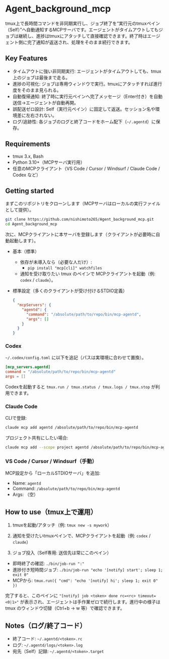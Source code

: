 # Agent_background_mcp

tmux上で長時間コマンドを非同期実行し、ジョブ終了を“実行元のtmuxペイン（Self）”へ自動通知するMCPサーバです。エージェントがタイムアウトしてもジョブは継続し、進捗はtmuxにアタッチして直接確認できます。終了時はエージェント側に完了通知が返送され、処理をそのまま続行できます。

## Key Features
- タイムアウトに強い非同期実行: エージェントがタイムアウトしても、tmux上のジョブは最後まで走る。
- 進捗の可視化: ジョブは専用ウィンドウで実行。tmuxにアタッチすれば進行度をそのまま見られる。
- 自動復帰通知: 終了時に実行元ペインへ完了メッセージ（Enter付き）を自動送信→エージェントが自動再開。
- 誤配送ゼロ設計: Self（実行元ペイン）に固定して返送。セッション名や環境差に左右されない。
- ログ/追跡性: 各ジョブのログと終了コードをホーム配下（`~/.agentd`）に保存。

## Requirements
- tmux 3.x, Bash
- Python 3.10+（MCPサーバ実行用）
- 任意のMCPクライアント（VS Code / Cursor / Windsurf / Claude Code / Codex など）

## Getting started
まずこのリポジトリをクローンします（MCPサーバはローカルの実行ファイルとして提供）。

```bash
git clone https://github.com/nishimoto265/Agent_background_mcp.git
cd Agent_background_mcp
```

次に、MCPクライアントに本サーバを登録します（クライアントが必要時に自動起動します）。

- 基本（標準）
  - 依存が未導入なら（必要な人だけ）:
    - `pip install "mcp[cli]" watchfiles`
  - 通知を受け取りたい tmux のペインで MCPクライアントを起動（例: `codex` / `claude`）。

- 標準設定（多くのクライアントが受け付けるSTDIO定義）
  ```json
  {
    "mcpServers": {
      "agentd": {
        "command": "/absolute/path/to/repo/bin/mcp-agentd",
        "args": []
      }
    }
  }
  ```

### Codex
`~/.codex/config.toml` に以下を追記（パスは実環境に合わせて置換）。

```toml
[mcp_servers.agentd]
command = "/absolute/path/to/repo/bin/mcp-agentd"
args = []
```

Codexを起動すると `tmux.run / tmux.status / tmux.logs / tmux.stop` が利用できます。

### Claude Code
CLIで登録:

```bash
claude mcp add agentd /absolute/path/to/repo/bin/mcp-agentd
```

プロジェクト共有にしたい場合:

```bash
claude mcp add --scope project agentd /absolute/path/to/repo/bin/mcp-agentd
```

### VS Code / Cursor / Windsurf（手動）
MCP設定から「ローカルSTDIOサーバ」を追加:
- Name: `agentd`
- Command: `/absolute/path/to/repo/bin/mcp-agentd`
- Args: （空）

## How to use（tmux上で運用）
1) tmuxを起動/アタッチ（例: `tmux new -s mywork`）

2) 通知を受けたいtmuxペインで、MCPクライアントを起動（例: `codex` / `claude`）

3) ジョブ投入（Self専用: 送信先は常にこのペイン）
- 即時終了の確認: `./bin/job-run ":"`
- 進捗付き短時間ジョブ: `./bin/job-run "echo '[notify] start'; sleep 1; exit 0"`
- MCPから: `tmux.run({ "cmd": "echo '[notify] hi'; sleep 1; exit 0" })`

完了すると、このペインに `"[notify] job <token> done rc=<rc> timeout=<0|1>"` が表示され、エージェントは手作業ゼロで続行します。進行中の様子は tmux のウィンドウ切替（Ctrl+b → w 等）で確認できます。

## Notes（ログ/終了コード）
- 終了コード: `~/.agentd/<token>.rc`
- ログ: `~/.agentd/logs/<token>.log`
- 宛先（Self）記録: `~/.agentd/<token>.target`
